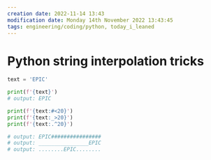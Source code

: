 ```yaml
---
creation date: 2022-11-14 13:43
modification date: Monday 14th November 2022 13:43:45
tags: engineering/coding/python, today_i_leaned
---
```


# Python string interpolation tricks

```python
text = 'EPIC'

print(f'{text}')
# output: EPIC

print(f'{text:#<20}')
print(f'{text:_>20}')
print(f'{text:.^20}')

# output: EPIC################
# output: ________________EPIC
# output: ........EPIC........

```